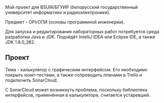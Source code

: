 Мой проект для BSUIR/БГУИР (белорусский государственный университет информатики и радиоэлектроники).

Предмет - OPI/ОПИ (основы программной инженерии).

Для запуска и редактирования лабораторных работ потребуется среда разработки Java и JDK. Подойдёт IntelliJ IDEA или Eclipse IDE, а также JDK 1.8.0_382.

<h2> Проект </h2>

 Тема - калькулятор с графическим интерфейсом. Его необходимо покрыть юнит-тестами, а также сопроводить планами в Trello и подключить SonarCloud.

 С SonarCloud может возникнуть проблема, поскольку библиотека интерфейсов, применённая в калькуляторе, считается устаревшей.
